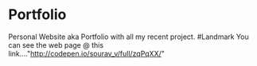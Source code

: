 # Portfolio
Personal Website aka Portfolio with all my recent project.
#Landmark
You can see the web page @ this link...."http://codepen.io/sourav_v/full/zqPqXX/"
